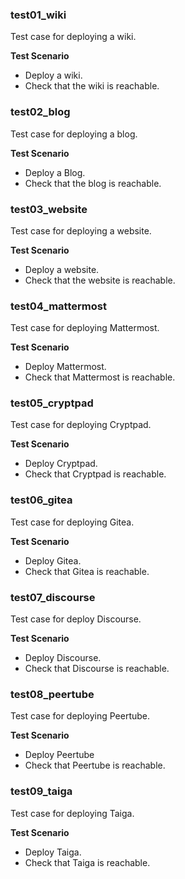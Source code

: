 ### test01_wiki

Test case for deploying a wiki.

**Test Scenario**

- Deploy a wiki.
- Check that the wiki is reachable.

### test02_blog

Test case for deploying a blog.

**Test Scenario**

- Deploy a Blog.
- Check that the blog is reachable.

### test03_website

Test case for deploying a website.

**Test Scenario**

- Deploy a website.
- Check that the website is reachable.

### test04_mattermost

Test case for deploying Mattermost.

**Test Scenario**

- Deploy Mattermost.
- Check that Mattermost is reachable.

### test05_cryptpad

Test case for deploying Cryptpad.

**Test Scenario**

- Deploy Cryptpad.
- Check that Cryptpad is reachable.

### test06_gitea

Test case for deploying Gitea.

**Test Scenario**

- Deploy Gitea.
- Check that Gitea is reachable.

### test07_discourse

Test case for deploy Discourse.

**Test Scenario**

- Deploy Discourse.
- Check that Discourse is reachable.

### test08_peertube

Test case for deploying Peertube.

**Test Scenario**

- Deploy Peertube
- Check that Peertube is reachable.

### test09_taiga

Test case for deploying Taiga.

**Test Scenario**

- Deploy Taiga.
- Check that Taiga is reachable.
